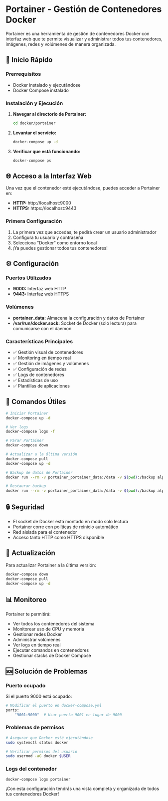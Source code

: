 # Portainer - Gestión de Contenedores Docker

Portainer es una herramienta de gestión de contenedores Docker con interfaz web que te permite visualizar y administrar todos tus contenedores, imágenes, redes y volúmenes de manera organizada.

## 🚀 Inicio Rápido

### Prerrequisitos
- Docker instalado y ejecutándose
- Docker Compose instalado

### Instalación y Ejecución

1. **Navegar al directorio de Portainer:**
   ```bash
   cd docker/portainer
   ```

2. **Levantar el servicio:**
   ```bash
   docker-compose up -d
   ```

3. **Verificar que está funcionando:**
   ```bash
   docker-compose ps
   ```

## 🌐 Acceso a la Interfaz Web

Una vez que el contenedor esté ejecutándose, puedes acceder a Portainer en:

- **HTTP:** http://localhost:9000
- **HTTPS:** https://localhost:9443

### Primera Configuración

1. La primera vez que accedas, te pedirá crear un usuario administrador
2. Configura tu usuario y contraseña
3. Selecciona "Docker" como entorno local
4. ¡Ya puedes gestionar todos tus contenedores!

## ⚙️ Configuración

### Puertos Utilizados

- **9000:** Interfaz web HTTP
- **9443:** Interfaz web HTTPS

### Volúmenes

- **portainer_data:** Almacena la configuración y datos de Portainer
- **/var/run/docker.sock:** Socket de Docker (solo lectura) para comunicarse con el daemon

### Características Principales

- ✅ Gestión visual de contenedores
- ✅ Monitoring en tiempo real
- ✅ Gestión de imágenes y volúmenes
- ✅ Configuración de redes
- ✅ Logs de contenedores
- ✅ Estadísticas de uso
- ✅ Plantillas de aplicaciones

## 🔧 Comandos Útiles

```bash
# Iniciar Portainer
docker-compose up -d

# Ver logs
docker-compose logs -f

# Parar Portainer
docker-compose down

# Actualizar a la última versión
docker-compose pull
docker-compose up -d

# Backup de datos de Portainer
docker run --rm -v portainer_portainer_data:/data -v $(pwd):/backup alpine tar czf /backup/portainer_backup.tar.gz -C /data .

# Restaurar backup
docker run --rm -v portainer_portainer_data:/data -v $(pwd):/backup alpine tar xzf /backup/portainer_backup.tar.gz -C /data
```

## 🔒 Seguridad

- El socket de Docker está montado en modo solo lectura
- Portainer corre con políticas de reinicio automático
- Red aislada para el contenedor
- Acceso tanto HTTP como HTTPS disponible

## 🔄 Actualización

Para actualizar Portainer a la última versión:

```bash
docker-compose down
docker-compose pull
docker-compose up -d
```

## 📊 Monitoreo

Portainer te permitirá:

- Ver todos los contenedores del sistema
- Monitorear uso de CPU y memoria
- Gestionar redes Docker
- Administrar volúmenes
- Ver logs en tiempo real
- Ejecutar comandos en contenedores
- Gestionar stacks de Docker Compose

## 🆘 Solución de Problemas

### Puerto ocupado
Si el puerto 9000 está ocupado:
```bash
# Modificar el puerto en docker-compose.yml
ports:
  - "9001:9000"  # Usar puerto 9001 en lugar de 9000
```

### Problemas de permisos
```bash
# Asegurar que Docker esté ejecutándose
sudo systemctl status docker

# Verificar permisos del usuario
sudo usermod -aG docker $USER
```

### Logs del contenedor
```bash
docker-compose logs portainer
```

¡Con esta configuración tendrás una vista completa y organizada de todos tus contenedores Docker!
